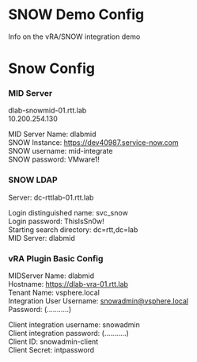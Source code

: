 SNOW Demo Config
=========
Info on the vRA/SNOW integration demo  
# Snow Config
### MID Server
dlab-snowmid-01.rtt.lab  
10.200.254.130  

MID Server Name: dlabmid  
SNOW Instance: https://dev40987.service-now.com  
SNOW username: mid-integrate  
SNOW password: VMware1!

### SNOW LDAP
Server: dc-rttlab-01.rtt.lab  

Login distinguished name: svc_snow  
Login password: ThisIsSn0w!  
Starting search directory: dc=rtt,dc=lab  
MID Server: dlabmid

### vRA Plugin Basic Config
MIDServer Name: dlabmid  
Hostname: https://dlab-vra-01.rtt.lab  
Tenant Name: vsphere.local  
Integration User Username: snowadmin@vsphere.local  
Password: (...........)  

Client integration username: snowadmin  
Client integration password: (...........)  
Client ID: snowadmin-client  
Client Secret: intpassword  
